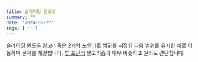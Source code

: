 ```yaml
---
title: 슬라이딩 윈도우
summary: ""
date: '2024-05-27'
tags: [ '' ]
---
```


슬라이딩 윈도우 알고리즘은 2개의 포인터로 범위를 지정한 다음 범위를 유지한 채로 이동하며 문제를 해결합니다.
[투 포인터](/wikis/algorithm/투포인터) 알고리즘과 매우 비슷하고 원리도 간단합니다.
